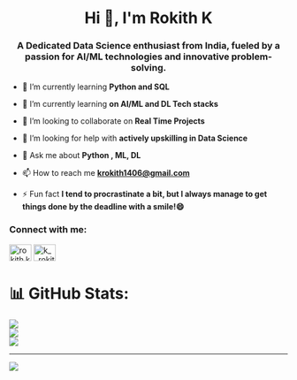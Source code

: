 <h1 align="center">Hi 👋, I'm Rokith K</h1>
<h3 align="center">A Dedicated Data Science enthusiast from India, fueled by a passion for AI/ML technologies and innovative problem-solving.</h3>

- 🔭 I’m currently learning **Python and SQL**

- 🌱 I’m currently learning **on AI/ML and DL Tech stacks**

- 👯 I’m looking to collaborate on **Real Time Projects**

- 🤝 I’m looking for help with **actively upskilling in Data Science**

- 💬 Ask me about **Python , ML, DL**

- 📫 How to reach me **krokith1406@gmail.com**

- ⚡ Fun fact **I tend to procrastinate a bit, but I always manage to get things done by the deadline with a smile!😄**

<h3 align="left">Connect with me:</h3>
<p align="left">
<a href="https://linkedin.com/in/rokith k" target="blank"><img align="center" src="https://raw.githubusercontent.com/rahuldkjain/github-profile-readme-generator/master/src/images/icons/Social/linked-in-alt.svg" alt="rokith k" height="30" width="40" /></a>
<a href="https://instagram.com/k__rokith" target="blank"><img align="center" src="https://raw.githubusercontent.com/rahuldkjain/github-profile-readme-generator/master/src/images/icons/Social/instagram.svg" alt="k__rokith" height="30" width="40" /></a>
</p>


# 📊 GitHub Stats:
![](https://github-readme-stats.vercel.app/api?username=RokithK&theme=dark&hide_border=false&include_all_commits=false&count_private=false)<br/>
![](https://nirzak-streak-stats.vercel.app/?user=RokithK&theme=dark&hide_border=false)<br/>
![](https://github-readme-stats.vercel.app/api/top-langs/?username=RokithK&theme=dark&hide_border=false&include_all_commits=false&count_private=false&layout=compact)

---
[![](https://visitcount.itsvg.in/api?id=RokithK&icon=0&color=0)](https://visitcount.itsvg.in)

<!-- Proudly created with GPRM ( https://gprm.itsvg.in ) -->
